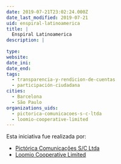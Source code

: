 ```yaml
---
date: 2019-07-21T23:02:24.000Z
date_last_modified: 2019-07-21
uid: enspiral-latinoamerica
title: |
  Enspiral Latinoamerica
description: |
  
type: 
website: 
date_ini: 
date_end: 
tags:
  - transparencia-y-rendicion-de-cuentas
  - participación-ciudadana
cities: 
  - Barcelona
  - São Paulo
organizations_uids:
  - pictorica-comunicacoes-s-c-ltda
  - loomio-cooperative-limited
---
```


Esta iniciativa fue realizada por:

- [Pictórica Comunicações S/C Ltda](/organizaciones/pictorica-comunicacoes-s-c-ltda)
- [Loomio Cooperative Limited](/organizaciones/loomio-cooperative-limited)
